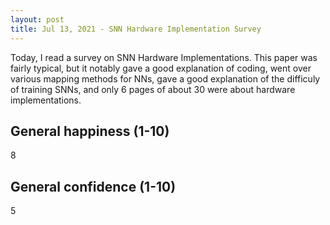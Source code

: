 ```yaml
---
layout: post
title: Jul 13, 2021 - SNN Hardware Implementation Survey
---
```


Today, I read a survey on SNN Hardware Implementations. This paper was fairly typical, but it notably gave a good explanation of coding, went over various mapping methods for NNs, gave a good explanation of the difficuly of training SNNs, and only 6 pages of about 30 were about hardware implementations. 

## General happiness (1-10)	

8

## General confidence (1-10)

5


